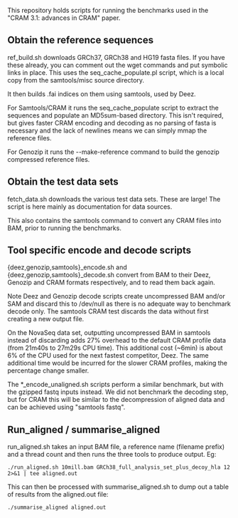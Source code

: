 This repository holds scripts for running the benchmarks used in the
"CRAM 3.1: advances in CRAM" paper.


Obtain the reference sequences
------------------------------

ref_build.sh downloads GRCh37, GRCh38 and HG19 fasta files.  If you
have these already, you can comment out the wget commands and put
symbolic links in place.  This uses the seq_cache_populate.pl script,
which is a local copy from the samtools/misc source directory.

It then builds .fai indices on them using samtools, used by Deez.

For Samtools/CRAM it runs the seq_cache_populate script to extract the
sequences and populate an MD5sum-based directory.  This isn't
required, but gives faster CRAM encoding and decoding as no parsing of
fasta is necessary and the lack of newlines means we can simply mmap
the reference files.

For Genozip it runs the --make-reference command to build the genozip
compressed reference files.


Obtain the test data sets
-------------------------

fetch_data.sh downloads the various test data sets.  These are large!
The script is here mainly as documentation for data sources.

This also contains the samtools command to convert any CRAM files into
BAM, prior to running the benchmarks.


Tool specific encode and decode scripts
---------------------------------------

{deez,genozip,samtools}_encode.sh and {deez,genozip,samtools}_decode.sh
convert from BAM to their Deez, Genozip and CRAM formats respectively,
and to read them back again.

Note Deez and Genozip decode scripts create uncompressed BAM and/or
SAM and discard this to /dev/null as there is no adequate way to
benchmark decode only.  The samtools CRAM test discards the data
without first creating a new output file.

On the NovaSeq data set, outputting uncompressed BAM in samtools
instead of discarding adds 27% overhead to the default CRAM profile
data (from 21m40s to 27m29s CPU time).  This additional cost (~6min)
is about 6% of the CPU used for the next fastest competitor, Deez.
The same additional time would be incurred for the slower CRAM
profiles, making the percentage change smaller.

The *_encode_unaligned.sh scripts perform a similar benchmark, but
with the gzipped fastq inputs instead.  We did not benchmark the
decoding step, but for CRAM this will be similar to the decompression
of aligned data and can be achieved using "samtools fastq".


Run_aligned / summarise_aligned
-------------------------------

run_aligned.sh takes an input BAM file, a reference name (filename
prefix) and a thread count and then runs the three tools to produce
output. Eg:

    ./run_aligned.sh 10mill.bam GRCh38_full_analysis_set_plus_decoy_hla 12 2>&1 | tee aligned.out

This can then be processed with summarise_aligned.sh to dump out a
table of results from the aligned.out file:

    ./summarise_aligned aligned.out

